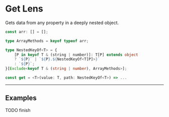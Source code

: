 # Get Lens

Gets data from any property in a deeply nested object.

```ts
const arr: [] = [];

type ArrayMethods = keyof typeof arr;

type NestedKeyOf<T> = {
    [P in keyof T & (string | number)]: T[P] extends object
    ? `${P}` | `${P}.${NestedKeyOf<T[P]>}`
    : `${P}`;
}[Exclude<keyof T & (string | number), ArrayMethods>];

const get = <T>(value: T, path: NestedKeyOf<T>) => ...
```

---

## Examples

TODO finish
